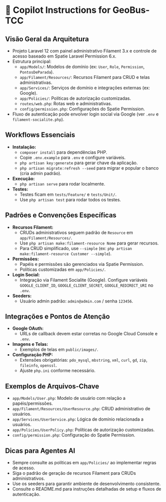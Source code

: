 # 🤖 Copilot Instructions for GeoBus-TCC

## Visão Geral da Arquitetura
- Projeto Laravel 12 com painel administrativo Filament 3.x e controle de acesso baseado em Spatie Laravel Permission 6.x.
- Estrutura principal:
  - `app/Models/`: Modelos de domínio (ex: `User`, `Role`, `Permission`, `PontosDeParada`).
  - `app/Filament/Resources/`: Recursos Filament para CRUD e telas administrativas.
  - `app/Services/`: Serviços de domínio e integrações externas (ex: Google).
  - `app/Policies/`: Políticas de autorização customizadas.
  - `routes/web.php`: Rotas web e administrativas.
  - `config/permission.php`: Configurações do Spatie Permission.
- Fluxo de autenticação pode envolver login social via Google (ver `.env` e `filament-socialite.php`).

## Workflows Essenciais
- **Instalação:**
  - `composer install` para dependências PHP.
  - Copie `.env.example` para `.env` e configure variáveis.
  - `php artisan key:generate` para gerar chave da aplicação.
  - `php artisan migrate:refresh --seed` para migrar e popular o banco (cria admin padrão).
- **Execução:**
  - `php artisan serve` para rodar localmente.
- **Testes:**
  - Testes ficam em `tests/Feature/` e `tests/Unit/`.
  - Use `php artisan test` para rodar todos os testes.

## Padrões e Convenções Específicas
- **Recursos Filament:**
  - CRUDs administrativos seguem padrão de `Resource` em `app/Filament/Resources/`.
  - Use `php artisan make:filament-resource Nome` para gerar recursos.
  - Para CRUD simplificado, use `--simple` (ex: `php artisan make:filament-resource Customer --simple`).
- **Permissões:**
  - Papéis e permissões são gerenciados via Spatie Permission.
  - Políticas customizadas em `app/Policies/`.
- **Login Social:**
  - Integração via Filament Socialite (Google). Configure variáveis `GOOGLE_CLIENT_ID`, `GOOGLE_CLIENT_SECRET`, `GOOGLE_REDIRECT_URI` no `.env`.
- **Seeders:**
  - Usuário admin padrão: `admin@admin.com` / senha `123456`.

## Integrações e Pontos de Atenção
- **Google OAuth:**
  - URLs de callback devem estar corretas no Google Cloud Console e `.env`.
- **Imagens e Telas:**
  - Exemplos de telas em `public/images/`.
- **Configuração PHP:**
  - Extensões obrigatórias: `pdo_mysql`, `mbstring`, `xml`, `curl`, `gd`, `zip`, `fileinfo`, `openssl`.
  - Ajuste `php.ini` conforme necessário.

## Exemplos de Arquivos-Chave
- `app/Models/User.php`: Modelo de usuário com relação a papéis/permissões.
- `app/Filament/Resources/UserResource.php`: CRUD administrativo de usuários.
- `app/Services/UserService.php`: Lógica de domínio relacionada a usuários.
- `app/Policies/UserPolicy.php`: Políticas de autorização customizadas.
- `config/permission.php`: Configuração do Spatie Permission.

## Dicas para Agentes AI
- Sempre consulte as políticas em `app/Policies/` ao implementar regras de acesso.
- Siga o padrão de geração de recursos Filament para CRUDs administrativos.
- Use os seeders para garantir ambiente de desenvolvimento consistente.
- Consulte o README.md para instruções detalhadas de setup e fluxos de autenticação.
